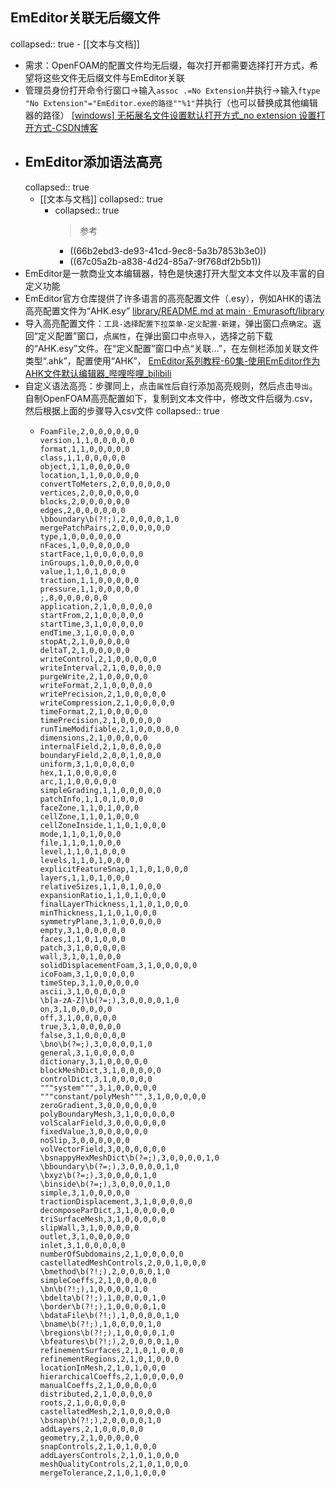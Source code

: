 ## EmEditor关联无后缀文件
collapsed:: true
	- [[文本与文档]]
- 需求：OpenFOAM的配置文件均无后缀，每次打开都需要选择打开方式，希望将这些文件无后缀文件与EmEditor关联
- 管理员身份打开命令行窗口->输入`assoc .=No Extension`并执行->输入`ftype "No Extension"="EmEditor.exe的路径""%1"`并执行（也可以替换成其他编辑器的路径） [[windows] 无拓展名文件设置默认打开方式_no extension 设置打开方式-CSDN博客](https://blog.csdn.net/tjcwt2011/article/details/111504954)
- ## EmEditor添加语法高亮
  collapsed:: true
	- [[文本与文档]]
	  collapsed:: true
		- collapsed:: true
		  >参考
			- ((66b2ebd3-de93-41cd-9ec8-5a3b7853b3e0))
			- ((67c05a2b-a838-4d24-85a7-9f768df2b5b1))
- EmEditor是一款商业文本编辑器，特色是快速打开大型文本文件以及丰富的自定义功能
- EmEditor官方仓库提供了许多语言的高亮配置文件（.esy），例如AHK的语法高亮配置文件为“AHK.esy” [library/README.md at main · Emurasoft/library](https://github.com/Emurasoft/library/blob/main/README.md)
- 导入高亮配置文件：`工具-选择配置下拉菜单-定义配置-新建`，弹出窗口点`确定`。返回“定义配置”窗口，点`属性`，在弹出窗口中点`导入`，选择之前下载的“AHK.esy”文件。在“定义配置”窗口中点“关联...”，在左侧栏添加关联文件类型“.ahk”，配置使用“AHK”， [EmEditor系列教程-60集-使用EmEditor作为AHK文件默认编辑器_哔哩哔哩_bilibili](https://www.bilibili.com/video/BV1sT41127E6/)
- 自定义语法高亮：步骤同上，点击`属性`后自行添加高亮规则，然后点击`导出`。自制OpenFOAM高亮配置如下，复制到文本文件中，修改文件后缀为.csv，然后根据上面的步骤导入csv文件
  collapsed:: true
	- ``` csv
	  FoamFile,2,0,0,0,0,0,0
	  version,1,1,0,0,0,0,0
	  format,1,1,0,0,0,0,0
	  class,1,1,0,0,0,0,0
	  object,1,1,0,0,0,0,0
	  location,1,1,0,0,0,0,0
	  convertToMeters,2,0,0,0,0,0,0
	  vertices,2,0,0,0,0,0,0
	  blocks,2,0,0,0,0,0,0
	  edges,2,0,0,0,0,0,0
	  \bboundary\b(?!;),2,0,0,0,0,1,0
	  mergePatchPairs,2,0,0,0,0,0,0
	  type,1,0,0,0,0,0,0
	  nFaces,1,0,0,0,0,0,0
	  startFace,1,0,0,0,0,0,0
	  inGroups,1,0,0,0,0,0,0
	  value,1,1,0,1,0,0,0
	  traction,1,1,0,0,0,0,0
	  pressure,1,1,0,0,0,0,0
	  ;,8,0,0,0,0,0,0
	  application,2,1,0,0,0,0,0
	  startFrom,2,1,0,0,0,0,0
	  startTime,3,1,0,0,0,0,0
	  endTime,3,1,0,0,0,0,0
	  stopAt,2,1,0,0,0,0,0
	  deltaT,2,1,0,0,0,0,0
	  writeControl,2,1,0,0,0,0,0
	  writeInterval,2,1,0,0,0,0,0
	  purgeWrite,2,1,0,0,0,0,0
	  writeFormat,2,1,0,0,0,0,0
	  writePrecision,2,1,0,0,0,0,0
	  writeCompression,2,1,0,0,0,0,0
	  timeFormat,2,1,0,0,0,0,0
	  timePrecision,2,1,0,0,0,0,0
	  runTimeModifiable,2,1,0,0,0,0,0
	  dimensions,2,1,0,0,0,0,0
	  internalField,2,1,0,0,0,0,0
	  boundaryField,2,0,0,1,0,0,0
	  uniform,3,1,0,0,0,0,0
	  hex,1,1,0,0,0,0,0
	  arc,1,1,0,0,0,0,0
	  simpleGrading,1,1,0,0,0,0,0
	  patchInfo,1,1,0,1,0,0,0
	  faceZone,1,1,0,1,0,0,0
	  cellZone,1,1,0,1,0,0,0
	  cellZoneInside,1,1,0,1,0,0,0
	  mode,1,1,0,1,0,0,0
	  file,1,1,0,1,0,0,0
	  level,1,1,0,1,0,0,0
	  levels,1,1,0,1,0,0,0
	  explicitFeatureSnap,1,1,0,1,0,0,0
	  layers,1,1,0,1,0,0,0
	  relativeSizes,1,1,0,1,0,0,0
	  expansionRatio,1,1,0,1,0,0,0
	  finalLayerThickness,1,1,0,1,0,0,0
	  minThickness,1,1,0,1,0,0,0
	  symmetryPlane,3,1,0,0,0,0,0
	  empty,3,1,0,0,0,0,0
	  faces,1,1,0,1,0,0,0
	  patch,3,1,0,0,0,0,0
	  wall,3,1,0,1,0,0,0
	  solidDisplacementFoam,3,1,0,0,0,0,0
	  icoFoam,3,1,0,0,0,0,0
	  timeStep,3,1,0,0,0,0,0
	  ascii,3,1,0,0,0,0,0
	  \b[a-zA-Z]\b(?=;),3,0,0,0,0,1,0
	  on,3,1,0,0,0,0,0
	  off,3,1,0,0,0,0,0
	  true,3,1,0,0,0,0,0
	  false,3,1,0,0,0,0,0
	  \bno\b(?=;),3,0,0,0,0,1,0
	  general,3,1,0,0,0,0,0
	  dictionary,3,1,0,0,0,0,0
	  blockMeshDict,3,1,0,0,0,0,0
	  controlDict,3,1,0,0,0,0,0
	  """system""",3,1,0,0,0,0,0
	  """constant/polyMesh""",3,1,0,0,0,0,0
	  zeroGradient,3,0,0,0,0,0,0
	  polyBoundaryMesh,3,1,0,0,0,0,0
	  volScalarField,3,0,0,0,0,0,0
	  fixedValue,3,0,0,0,0,0,0
	  noSlip,3,0,0,0,0,0,0
	  volVectorField,3,0,0,0,0,0,0
	  \bsnappyHexMeshDict\b(?=;),3,0,0,0,0,1,0
	  \bboundary\b(?=;),3,0,0,0,0,1,0
	  \bxyz\b(?=;),3,0,0,0,0,1,0
	  \binside\b(?=;),3,0,0,0,0,1,0
	  simple,3,1,0,0,0,0,0
	  tractionDisplacement,3,1,0,0,0,0,0
	  decomposeParDict,3,1,0,0,0,0,0
	  triSurfaceMesh,3,1,0,0,0,0,0
	  slipWall,3,1,0,0,0,0,0
	  outlet,3,1,0,0,0,0,0
	  inlet,3,1,0,0,0,0,0
	  numberOfSubdomains,2,1,0,0,0,0,0
	  castellatedMeshControls,2,0,0,1,0,0,0
	  \bmethod\b(?!;),2,0,0,0,0,1,0
	  simpleCoeffs,2,1,0,0,0,0,0
	  \bn\b(?!;),1,0,0,0,0,1,0
	  \bdelta\b(?!;),1,0,0,0,0,1,0
	  \border\b(?!;),1,0,0,0,0,1,0
	  \bdataFile\b(?!;),1,0,0,0,0,1,0
	  \bname\b(?!;),1,0,0,0,0,1,0
	  \bregions\b(?!;),1,0,0,0,0,1,0
	  \bfeatures\b(?!;),2,0,0,0,0,1,0
	  refinementSurfaces,2,1,0,1,0,0,0
	  refinementRegions,2,1,0,1,0,0,0
	  locationInMesh,2,1,0,1,0,0,0
	  hierarchicalCoeffs,2,1,0,0,0,0,0
	  manualCoeffs,2,1,0,0,0,0,0
	  distributed,2,1,0,0,0,0,0
	  roots,2,1,0,0,0,0,0
	  castellatedMesh,2,1,0,0,0,0,0
	  \bsnap\b(?!;),2,0,0,0,0,1,0
	  addLayers,2,1,0,0,0,0,0
	  geometry,2,1,0,0,0,0,0
	  snapControls,2,1,0,1,0,0,0
	  addLayersControls,2,1,0,1,0,0,0
	  meshQualityControls,2,1,0,1,0,0,0
	  mergeTolerance,2,1,0,1,0,0,0
	  
	  ```